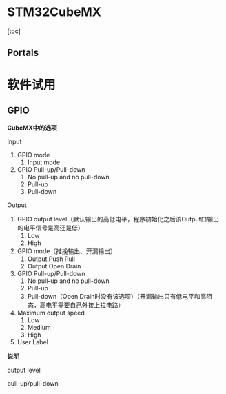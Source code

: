 # STM32CubeMX

[toc]

## Portals


# 软件试用

## GPIO

**CubeMX中的选项**

Input
1. GPIO mode
   1. Input mode
2. GPIO Pull-up/Pull-down
   1. No pull-up and no pull-down
   2. Pull-up
   3. Pull-down

Output
1. GPIO output level（默认输出的高低电平，程序初始化之后该Output口输出的电平信号是高还是低）
   1. Low
   2. High
2. GPIO mode（推挽输出、开漏输出）
   1. Output Push Pull
   2. Output Open Drain
3. GPIO Pull-up/Pull-down
   1. No pull-up and no pull-down
   2. Pull-up
   3. Pull-down（Open Drain时没有该选项）（开漏输出只有低电平和高阻态，高电平需要自己外接上拉电路）
4. Maximum output speed
   1. Low
   2. Medium
   3. High
5. User Label

**说明**

output level

pull-up/pull-down


